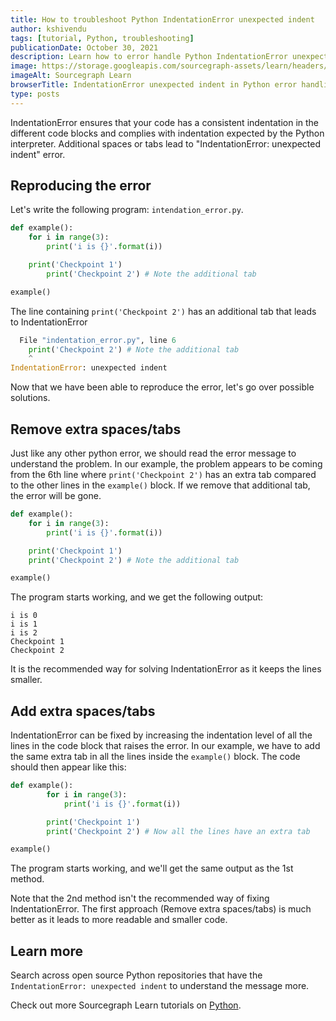 ```yaml
---
title: How to troubleshoot Python IndentationError unexpected indent
author: kshivendu
tags: [tutorial, Python, troubleshooting]
publicationDate: October 30, 2021
description: Learn how to error handle Python IndentationError unexpected indent
image: https://storage.googleapis.com/sourcegraph-assets/learn/headers/sourcegraph-learn-header.png
imageAlt: Sourcegraph Learn
browserTitle: IndentationError unexpected indent in Python error handling
type: posts
---
```


IndentationError ensures that your code has a consistent indentation in the different code blocks and complies with indentation expected by the Python interpreter. Additional spaces or tabs lead to "IndentationError: unexpected indent" error.

## Reproducing the error

Let's write the following program: `intendation_error.py`. 

```python
def example():
    for i in range(3):
        print('i is {}'.format(i))

    print('Checkpoint 1')
        print('Checkpoint 2') # Note the additional tab

example()
```

The line containing `print('Checkpoint 2')` has an additional tab that leads to IndentationError

```python
  File "indentation_error.py", line 6
    print('Checkpoint 2') # Note the additional tab
    ^
IndentationError: unexpected indent
```

Now that we have been able to reproduce the error, let's go over possible solutions.

## Remove extra spaces/tabs

Just like any other python error, we should read the error message to understand the problem. In our example, the problem appears to be coming from the 6th line where `print('Checkpoint 2')` has an extra tab compared to the other lines in the `example()` block. If we remove that additional tab, the error will be gone.

```python
def example():
    for i in range(3):
        print('i is {}'.format(i))

    print('Checkpoint 1')
    print('Checkpoint 2') # Note the additional tab

example()
```

The program starts working, and we get the following output:

```Checkpoint 0
i is 0
i is 1
i is 2
Checkpoint 1
Checkpoint 2
```

It is the recommended way for solving IndentationError as it keeps the lines smaller. 

## Add extra spaces/tabs

IndentationError can be fixed by increasing the indentation level of all the lines in the code block that raises the error.
In our example, we have to add the same extra tab in all the lines inside the `example()` block. The code should then appear like this:

```python
def example():
        for i in range(3):
            print('i is {}'.format(i))

        print('Checkpoint 1')
        print('Checkpoint 2') # Now all the lines have an extra tab

example()
```

The program starts working, and we'll get the same output as the 1st method.

Note that the 2nd method isn't the recommended way of fixing IndentationError. The first approach (Remove extra spaces/tabs) is much better as it leads to more readable and smaller code.

## Learn more

Search across open source Python repositories that have the `IndentationError: unexpected indent` to understand the message more.

<SourcegraphSearch query="IndentationError: unexpected indent lang:python" patternType="literal"/>

Check out more Sourcegraph Learn tutorials on [Python](https://learn.sourcegraph.com/tags/python).
